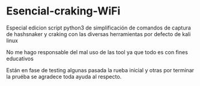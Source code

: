 # Esencial-craking-WiFi
Especial edicion script python3 de simplificación de comandos de captura de hashsnaker y craking con las diversas herramientas por defecto de kali linux 

No me hago responsable del mal uso de las tool ya que todo es con fines educativos 

Están en fase de testing algunas pasada la rueba inicial y otras por terminar la pruéba se agradece toda ayuda al respecto.
